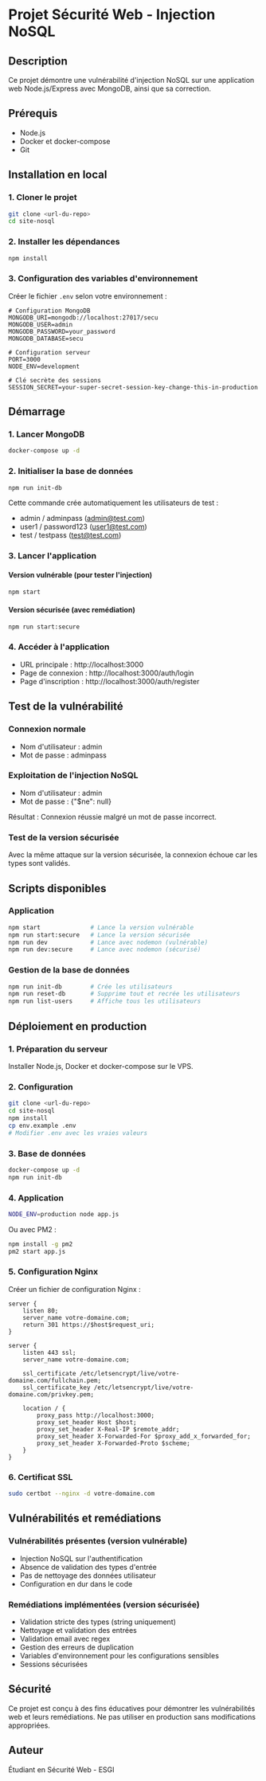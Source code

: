 # Projet Sécurité Web - Injection NoSQL

## Description

Ce projet démontre une vulnérabilité d'injection NoSQL sur une application web Node.js/Express avec MongoDB, ainsi que sa correction.

## Prérequis

- Node.js
- Docker et docker-compose
- Git

## Installation en local

### 1. Cloner le projet

```bash
git clone <url-du-repo>
cd site-nosql
```

### 2. Installer les dépendances

```bash
npm install
```

### 3. Configuration des variables d'environnement

Créer le fichier `.env` selon votre environnement :

```env
# Configuration MongoDB
MONGODB_URI=mongodb://localhost:27017/secu
MONGODB_USER=admin
MONGODB_PASSWORD=your_password
MONGODB_DATABASE=secu

# Configuration serveur
PORT=3000
NODE_ENV=development

# Clé secrète des sessions
SESSION_SECRET=your-super-secret-session-key-change-this-in-production
```

## Démarrage

### 1. Lancer MongoDB

```bash
docker-compose up -d
```

### 2. Initialiser la base de données

```bash
npm run init-db
```

Cette commande crée automatiquement les utilisateurs de test :
- admin / adminpass (admin@test.com)
- user1 / password123 (user1@test.com)
- test / testpass (test@test.com)

### 3. Lancer l'application

#### Version vulnérable (pour tester l'injection)

```bash
npm start
```

#### Version sécurisée (avec remédiation)

```bash
npm run start:secure
```

### 4. Accéder à l'application

- URL principale : http://localhost:3000
- Page de connexion : http://localhost:3000/auth/login
- Page d'inscription : http://localhost:3000/auth/register

## Test de la vulnérabilité

### Connexion normale

- Nom d'utilisateur : admin
- Mot de passe : adminpass

### Exploitation de l'injection NoSQL

- Nom d'utilisateur : admin
- Mot de passe : {"$ne": null}

Résultat : Connexion réussie malgré un mot de passe incorrect.

### Test de la version sécurisée

Avec la même attaque sur la version sécurisée, la connexion échoue car les types sont validés.

## Scripts disponibles

### Application

```bash
npm start              # Lance la version vulnérable
npm run start:secure   # Lance la version sécurisée
npm run dev            # Lance avec nodemon (vulnérable)
npm run dev:secure     # Lance avec nodemon (sécurisé)
```

### Gestion de la base de données

```bash
npm run init-db        # Crée les utilisateurs
npm run reset-db       # Supprime tout et recrée les utilisateurs
npm run list-users     # Affiche tous les utilisateurs
```

## Déploiement en production

### 1. Préparation du serveur

Installer Node.js, Docker et docker-compose sur le VPS.

### 2. Configuration

```bash
git clone <url-du-repo>
cd site-nosql
npm install
cp env.example .env
# Modifier .env avec les vraies valeurs
```

### 3. Base de données

```bash
docker-compose up -d
npm run init-db
```

### 4. Application

```bash
NODE_ENV=production node app.js
```

Ou avec PM2 :

```bash
npm install -g pm2
pm2 start app.js
```

### 5. Configuration Nginx

Créer un fichier de configuration Nginx :

```nginx
server {
    listen 80;
    server_name votre-domaine.com;
    return 301 https://$host$request_uri;
}

server {
    listen 443 ssl;
    server_name votre-domaine.com;

    ssl_certificate /etc/letsencrypt/live/votre-domaine.com/fullchain.pem;
    ssl_certificate_key /etc/letsencrypt/live/votre-domaine.com/privkey.pem;

    location / {
        proxy_pass http://localhost:3000;
        proxy_set_header Host $host;
        proxy_set_header X-Real-IP $remote_addr;
        proxy_set_header X-Forwarded-For $proxy_add_x_forwarded_for;
        proxy_set_header X-Forwarded-Proto $scheme;
    }
}
```

### 6. Certificat SSL

```bash
sudo certbot --nginx -d votre-domaine.com
```

## Vulnérabilités et remédiations

### Vulnérabilités présentes (version vulnérable)

- Injection NoSQL sur l'authentification
- Absence de validation des types d'entrée
- Pas de nettoyage des données utilisateur
- Configuration en dur dans le code

### Remédiations implémentées (version sécurisée)

- Validation stricte des types (string uniquement)
- Nettoyage et validation des entrées
- Validation email avec regex
- Gestion des erreurs de duplication
- Variables d'environnement pour les configurations sensibles
- Sessions sécurisées

## Sécurité

Ce projet est conçu à des fins éducatives pour démontrer les vulnérabilités web et leurs remédiations. Ne pas utiliser en production sans modifications appropriées.

## Auteur

Étudiant en Sécurité Web - ESGI 